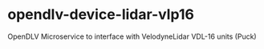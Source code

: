 # opendlv-device-lidar-vlp16
OpenDLV Microservice to interface with VelodyneLidar VDL-16 units (Puck)
